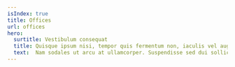 ```yaml
---
isIndex: true
title: Offices
url: offices
hero:
  surtitle: Vestibulum consequat
  title: Quisque ipsum nisi, tempor quis fermentum non, iaculis vel augue.
  text:  Nam sodales ut arcu at ullamcorper. Suspendisse sed dui sollicitudin, aliquet diam in, aliquam arcu. Vestibulum consequat sit amet est eleifend laoreet. Praesent tempor arcu ex, et elementum neque dictum venenatis. 
---
```

